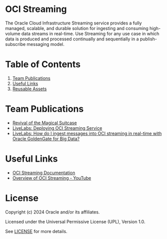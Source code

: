 # OCI Streaming
The Oracle Cloud Infrastructure Streaming service provides a fully managed, scalable, and durable solution for ingesting and consuming high-volume data streams in real-time. Use Streaming for any use case in which data is produced and processed continually and sequentially in a publish-subscribe messaging model.

# Table of Contents

1. [Team Publications](#team-publications) 
2. [Useful Links](#useful-links)
3. [Reusable Assets](#reusable-assets)

# Team Publications

- [Revival of the Magical Suitcase](https://medium.com/@devpiotrekk/revival-of-the-magical-suitcase-73093af23f29)
- [LiveLabs: Deploying OCI Streaming Service](https://apexapps.oracle.com/pls/apex/f?p=133:180:107188281482541::::wid:664)
- [LiveLabs: How do I ingest messages into OCI streaming in real-time with Oracle GoldenGate for Big Data?](https://apexapps.oracle.com/pls/apex/r/dbpm/livelabs/run-workshop?p210_wid=3572&session=107188281482541)

# Useful Links

- [OCI Streaming Documentation](https://docs.oracle.com/en-us/iaas/Content/Streaming/Concepts/streamingoverview.htm)
- [Overview of OCI Streaming - YouTube](https://www.youtube.com/watch?v=G8-E_j-uVak)


# License

Copyright (c) 2024 Oracle and/or its affiliates.

Licensed under the Universal Permissive License (UPL), Version 1.0.

See [LICENSE](https://github.com/oracle-devrel/technology-engineering/blob/main/LICENSE) for more details.